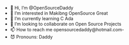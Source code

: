 - 👋 Hi, I’m @OpenSourceDaddy
- 👀 I’m interested in Makibng OpenSource Great
- 🌱 I’m currently learning C Ada
- 💞️ I’m looking to collaborate on Open Source Projects
- 📫 How to reach me opensourcedaddy@hotmail.com-
- 😈 Pronouns: Daddy

<!---
OpenSourceDaddy/OpenSourceDaddy is a ✨ special ✨ repository because its `README.md` (this file) appears on your GitHub profile.
You can click the Preview link to take a look at your changes.
--->
